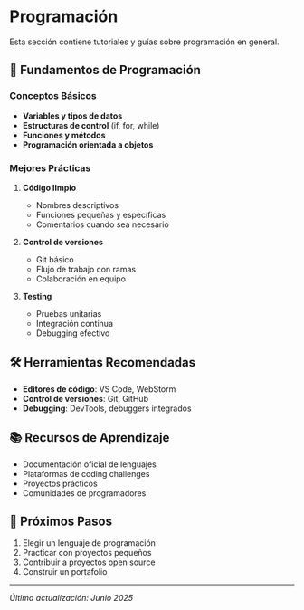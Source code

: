 # Programación

Esta sección contiene tutoriales y guías sobre programación en general.

## 🚀 Fundamentos de Programación

### Conceptos Básicos

- **Variables y tipos de datos**
- **Estructuras de control** (if, for, while)
- **Funciones y métodos**
- **Programación orientada a objetos**

### Mejores Prácticas

1. **Código limpio**
   - Nombres descriptivos
   - Funciones pequeñas y específicas
   - Comentarios cuando sea necesario

2. **Control de versiones**
   - Git básico
   - Flujo de trabajo con ramas
   - Colaboración en equipo

3. **Testing**
   - Pruebas unitarias
   - Integración continua
   - Debugging efectivo

## 🛠️ Herramientas Recomendadas

- **Editores de código**: VS Code, WebStorm
- **Control de versiones**: Git, GitHub
- **Debugging**: DevTools, debuggers integrados

## 📚 Recursos de Aprendizaje

- Documentación oficial de lenguajes
- Plataformas de coding challenges
- Proyectos prácticos
- Comunidades de programadores

## 🎯 Próximos Pasos

1. Elegir un lenguaje de programación
2. Practicar con proyectos pequeños
3. Contribuir a proyectos open source
4. Construir un portafolio

---

*Última actualización: Junio 2025*
